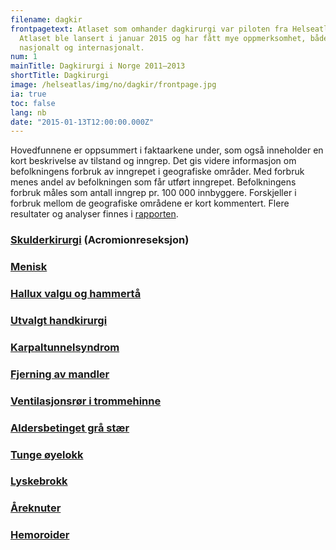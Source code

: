 ```yaml
---
filename: dagkir
frontpagetext: Atlaset som omhander dagkirurgi var piloten fra Helseatlas.
  Atlaset ble lansert i januar 2015 og har fått mye oppmerksomhet, både
  nasjonalt og internasjonalt.
num: 1
mainTitle: Dagkirurgi i Norge 2011–2013
shortTitle: Dagkirurgi
image: /helseatlas/img/no/dagkir/frontpage.jpg
ia: true
toc: false
lang: nb
date: "2015-01-13T12:00:00.000Z"
---
```

<div className="ingress">
Hovedfunnene er oppsummert i faktaarkene under, som også inneholder en kort beskrivelse av tilstand og inngrep. Det gis videre informasjon om befolkningens forbruk av inngrepet i geografiske områder. Med forbruk menes andel av befolkningen som får utført inngrepet. Befolkningens forbruk måles som antall inngrep pr. 100 000 innbyggere. Forskjeller i forbruk mellom de geografiske områdene er kort kommentert. Flere resultater og analyser finnes i <a href="/helseatlas/files/Rapporthelseatlas1_15.pdf">rapporten</a>.
</div>

### [Skulderkirurgi](/helseatlas/files/Skulderreseksjon.pdf) (Acromionreseksjon)

### [Menisk](/helseatlas/files/Menisk.pdf)

### [Hallux valgu og hammertå](/helseatlas/files/Hammertaa.pdf)

### [Utvalgt handkirurgi](/helseatlas/files/Handkir.pdf)

### [Karpaltunnelsyndrom](/helseatlas/files/CTS.pdf)

### [Fjerning av mandler](/helseatlas/files/Tonsillektomi.pdf)

### [Ventilasjonsrør i trommehinne](/helseatlas/files/Oredren.pdf)

### [Aldersbetinget grå stær](/helseatlas/files/Katarakt.pdf)

### [Tunge øyelokk](/helseatlas/files/HengOye.pdf)

### [Lyskebrokk](/helseatlas/files/Lyskebrokk.pdf)

### [Åreknuter](/helseatlas/files/Varicer.pdf)

### [Hemoroider](/helseatlas/files/Hemoroider.pdf)
